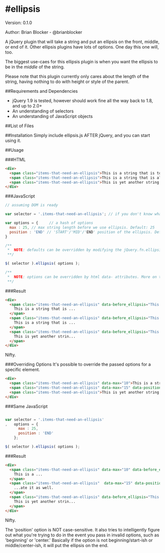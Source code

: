 #ellipsis
========

Version: 0.1.0

Author: Brian Blocker - @brianblocker

<!-- high-level summary of what this tool does and why it is useful. At least one paragraph -->
A jQuery plugin that will take a string and put an ellipsis on the front, middle, or end of it. Other ellipsis plugins have lots of options. One day this one will, too.

The biggest use-caes for this ellipsis plugin is when you want the ellipsis to be in the _middle_ of the string.

Please note that this plugin currently only cares about the length of the string, having nothing to do with height or style of the parent.


##Requirements and Dependencies
* jQuery 1.9 is tested, however should work fine all the way back to 1.8, and up to 2.0+
* An understanding of selectors
* An understanding of JavaScript objects

##List of Files
<!-- list all libraries, scripts, other files provided with this tool.
Use asterisk-space if you want to make a bullet item.  -->



##Installation
Simply include ellipsis.js AFTER jQuery, and you can start using it.


##Usage

###HTML
```html
<div>
  <span class="items-that-need-an-ellipsis">This is a string that is too long, so we need to truncate it.</span>
  <span class="items-that-need-an-ellipsis">This is a string that is also too long, so we need to truncate it as well.</span>
  <span class="items-that-need-an-ellipsis">This is yet another string that is too long, so we again need to truncate it.</span>
</div>
```

###JavaScript
```javascript
// assuming DOM is ready

var selector = '.items-that-need-an-ellipsis'; // if you don't know what a selector is, please visit jquery.com

var options = {     // a hash of options
  max : 25, // max string length before we use ellipsis. Default: 25
  position : 'END' // 'START'/'MID'/'END' position of the ellipsis. Default: 'END'
}

/**
 *  NOTE: defaults can be overridden by modifying the jQuery.fn.ellipsis.defaults
 **/

$( selector ).ellipsis( options );

/**
 *  NOTE: options can be overridden by html data- attributes. More on this in a few.
 **/

```

###Result
```html
<div>
  <span class="items-that-need-an-ellipsis" data-before_ellipsis="This is a string that is too long, so we need to truncate it.">
    This is a string that is ...
  </span>
  <span class="items-that-need-an-ellipsis" data-before_ellipsis="This is a string that is also too long, so we need to truncate it as well.">
    This is a string that is ...
  </span>
  <span class="items-that-need-an-ellipsis" data-before_ellipsis="This is yet another string that is too long, so we again need to truncate it.">
    This is yet another strin...
  </span>
</div>
```

Nifty.

###Overriding Options
It's possible to override the passed options for a specific element.

```html
<div>
  <span class="items-that-need-an-ellipsis" data-max="10">This is a string that is too long, so we need to truncate it.</span>
  <span class="items-that-need-an-ellipsis" data-max="15" data-position="start">This is a string that is also too long, so we need to truncate it as well.</span>
  <span class="items-that-need-an-ellipsis">This is yet another string that is too long, so we again need to truncate it.</span>
</div>
```

###Same JavaScript
```javascript

var selector = '.items-that-need-an-ellipsis'
,   options = {
      max : 25,
      position : 'END'
    };

$( selector ).ellipsis( options );

```

###Result
```html
<div>
  <span class="items-that-need-an-ellipsis" data-max="10" data-before_ellipsis="This is a string that is too long, so we need to truncate it.">
    This is a ...
  </span>
  <span class="items-that-need-an-ellipsis"  data-max="15" data-position="start" data-before_ellipsis="This is a string that is also too long, so we need to truncate it as well.">
    ...ate it as well.
  </span>
  <span class="items-that-need-an-ellipsis" data-before_ellipsis="This is yet another string that is too long, so we again need to truncate it.">
    This is yet another strin...
  </span>
</div>
```

Nifty.

The 'position' option is NOT case-sensitive. It also tries to intelligently figure out what you're trying to do in the event you pass in invalid options, such as 'beginning' or 'center.' Basically if the option is not beginning/start-ish or middle/center-ish, it will put the ellipsis on the end.
